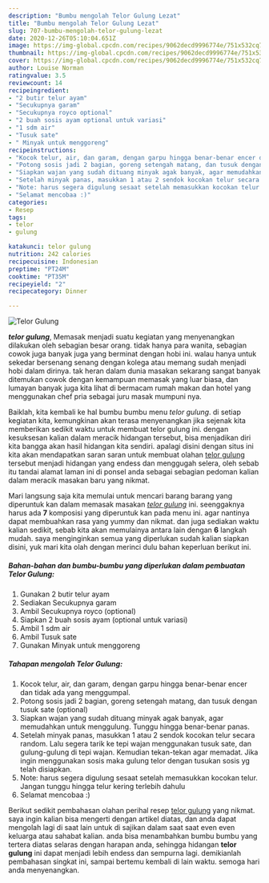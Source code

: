 ```yaml
---
description: "Bumbu mengolah Telor Gulung Lezat"
title: "Bumbu mengolah Telor Gulung Lezat"
slug: 707-bumbu-mengolah-telor-gulung-lezat
date: 2020-12-26T05:10:04.651Z
image: https://img-global.cpcdn.com/recipes/9062decd9996774e/751x532cq70/telor-gulung-foto-resep-utama.jpg
thumbnail: https://img-global.cpcdn.com/recipes/9062decd9996774e/751x532cq70/telor-gulung-foto-resep-utama.jpg
cover: https://img-global.cpcdn.com/recipes/9062decd9996774e/751x532cq70/telor-gulung-foto-resep-utama.jpg
author: Louise Norman
ratingvalue: 3.5
reviewcount: 14
recipeingredient:
- "2 butir telur ayam"
- "Secukupnya garam"
- "Secukupnya royco optional"
- "2 buah sosis ayam optional untuk variasi"
- "1 sdm air"
- "Tusuk sate"
- " Minyak untuk menggoreng"
recipeinstructions:
- "Kocok telur, air, dan garam, dengan garpu hingga benar-benar encer dan tidak ada yang menggumpal."
- "Potong sosis jadi 2 bagian, goreng setengah matang, dan tusuk dengan tusuk sate (optional)"
- "Siapkan wajan yang sudah dituang minyak agak banyak, agar memudahkan untuk menggulung. Tunggu hingga benar-benar panas."
- "Setelah minyak panas, masukkan 1 atau 2 sendok kocokan telur secara random. Lalu segera tarik ke tepi wajan menggunakan tusuk sate, dan gulung-gulung di tepi wajan. Kemudian tekan-tekan agar memadat. Jika ingin menggunakan sosis maka gulung telor dengan tusukan sosis yg telah disiapkan."
- "Note: harus segera digulung sesaat setelah memasukkan kocokan telur. Jangan tunggu hingga telur kering terlebih dahulu"
- "Selamat mencobaa :)"
categories:
- Resep
tags:
- telor
- gulung

katakunci: telor gulung 
nutrition: 242 calories
recipecuisine: Indonesian
preptime: "PT24M"
cooktime: "PT35M"
recipeyield: "2"
recipecategory: Dinner

---
```



![Telor Gulung](https://img-global.cpcdn.com/recipes/9062decd9996774e/751x532cq70/telor-gulung-foto-resep-utama.jpg)

<b><i>telor gulung</i></b>, Memasak menjadi suatu kegiatan yang menyenangkan dilakukan oleh sebagian besar orang. tidak hanya para wanita, sebagian cowok juga banyak juga yang berminat dengan hobi ini. walau hanya untuk sekedar bersenang senang dengan kolega atau memang sudah menjadi hobi dalam dirinya. tak heran dalam dunia masakan sekarang sangat banyak ditemukan cowok dengan kemampuan memasak yang luar biasa, dan lumayan banyak juga kita lihat di bermacam rumah makan dan hotel yang menggunakan chef pria sebagai juru masak mumpuni nya.



Baiklah, kita kembali ke hal bumbu bumbu menu <i>telor gulung</i>. di setiap kegiatan kita, kemungkinan akan terasa menyenangkan jika sejenak kita memberikan sedikit waktu untuk membuat telor gulung ini. dengan kesuksesan kalian dalam meracik hidangan tersebut, bisa menjadikan diri kita bangga akan hasil hidangan kita sendiri. apalagi disini dengan situs ini kita akan mendapatkan saran saran untuk membuat olahan <u>telor gulung</u> tersebut menjadi hidangan yang endess dan menggugah selera, oleh sebab itu tandai alamat laman ini di ponsel anda sebagai sebagian pedoman kalian dalam meracik masakan baru yang nikmat.


Mari langsung saja kita memulai untuk mencari barang barang yang diperuntuk kan dalam memasak masakan <u><i>telor gulung</i></u> ini. seenggaknya harus ada <b>7</b> komposisi yang diperuntuk kan pada menu ini. agar nantinya dapat membuahkan rasa yang yummy dan nikmat. dan juga sediakan waktu kalian sedikit, sebab kita akan memulainya antara lain dengan <b>6</b> langkah mudah. saya menginginkan semua yang diperlukan sudah kalian siapkan disini, yuk mari kita olah dengan merinci dulu bahan keperluan berikut ini.

<!--inarticleads1-->

##### Bahan-bahan dan bumbu-bumbu yang diperlukan dalam pembuatan Telor Gulung:

1. Gunakan 2 butir telur ayam
1. Sediakan Secukupnya garam
1. Ambil Secukupnya royco (optional)
1. Siapkan 2 buah sosis ayam (optional untuk variasi)
1. Ambil 1 sdm air
1. Ambil Tusuk sate
1. Gunakan  Minyak untuk menggoreng




<!--inarticleads2-->

##### Tahapan mengolah Telor Gulung:

1. Kocok telur, air, dan garam, dengan garpu hingga benar-benar encer dan tidak ada yang menggumpal.
1. Potong sosis jadi 2 bagian, goreng setengah matang, dan tusuk dengan tusuk sate (optional)
1. Siapkan wajan yang sudah dituang minyak agak banyak, agar memudahkan untuk menggulung. Tunggu hingga benar-benar panas.
1. Setelah minyak panas, masukkan 1 atau 2 sendok kocokan telur secara random. Lalu segera tarik ke tepi wajan menggunakan tusuk sate, dan gulung-gulung di tepi wajan. Kemudian tekan-tekan agar memadat. Jika ingin menggunakan sosis maka gulung telor dengan tusukan sosis yg telah disiapkan.
1. Note: harus segera digulung sesaat setelah memasukkan kocokan telur. Jangan tunggu hingga telur kering terlebih dahulu
1. Selamat mencobaa :)




Berikut sedikit pembahasan olahan perihal resep <u>telor gulung</u> yang nikmat. saya ingin kalian bisa mengerti dengan artikel diatas, dan anda dapat mengolah lagi di saat lain untuk di sajikan dalam saat saat even even keluarga atau sahabat kalian. anda bisa menambahkan bumbu bumbu yang tertera diatas selaras dengan harapan anda, sehingga hidangan <b>telor gulung</b> ini dapat menjadi lebih endess dan sempurna lagi. demikianlah pembahasan singkat ini, sampai bertemu kembali di lain waktu. semoga hari anda menyenangkan.
